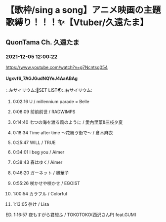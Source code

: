 # 【歌枠/sing a song】アニメ映画の主題歌縛り！！！✨【Vtuber/久遠たま】

## QuonTama Ch. 久遠たま

### 2021-12-05 12:00:22

https://www.youtube.com/watch?v=g7Ncntsg054

#### Ugxvf6_7AGJGudNQYeJ4AaABAg

:_左サイリウム:🥚SET LIST🌏:_右サイリウム:



01. 0:02:16 U / millennium parade × Belle

02. 0:08:09 前前前世 / RADWIMPS

03. 0:14:40 七つの海を渡る風のように / 愛內里菜&三枝夕夏

04. 0:18:34 Time after time ～花舞う街で～ / 倉木麻衣

05. 0:25:47 WILL / TRUE

06. 0:34:01 I beg you / Aimer

07. 0:38:43 春はゆく/ Aimer

08. 0:46:20 ガーネット / 奧華子

09. 0:55:26 咲かせや咲かせ / EGOIST

10. 1:00:54 カラフル / Colorful

11. 1:13:05 往け / Lisa

ED. 1:16:57 夜もすがら君想ふ / TOKOTOKO(西沢さんP) feat.GUMI

